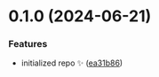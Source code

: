 # 0.1.0 (2024-06-21)

### Features

- initialized repo ✨ ([ea31b86](https://github.com/lucaschultz/minimal-i18n/commit/ea31b866a429e58672c71ff03eabb1b1352df88f))
